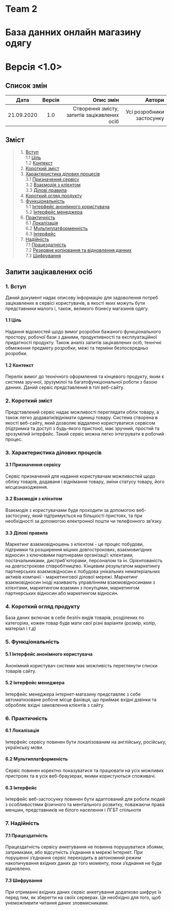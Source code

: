 # Team 2

# База данних онлайн магазину одягу

# Версія <1.0>

## Список змін

| Дата       | Версія          | Опис змін  | Автори|
| ---------- |:---------------:| ----------:| ----------:|
| 21.09.2020 | 1.0 | Створення змісту, запитів зацікавлених осіб | Усі розробники застосунку |

## Зміст

> 1. [ Вступ](#Вступ)  
>    1.1 [ Ціль](#Ціль)  
>    1.2 [ Контекст](#Контекст)
> 2. [ Короткий зміст](#Короткий-зміст)
> 3. [ Характеристика ділових процесів](#Характеристика-ділових-процесів)  
>    3.1 [ Призначення сервісу](#Призначення-сервісу)  
>    3.2 [ Взаємодія з клієнтом](#Взаємодія-з-клієнтом)  
>    3.3 [ Ділові правила](#Ділові-правила)
> 4. [ Короткий огляд продукту](#Короткий-огляд-продукту)
> 5. [ Функціональність](#Функціональність)  
>    5.1 [ Інтерфейс анонімного користувача](#Інтерфейс-анонімного-користувача)  
>    5.2 [ Інтерфейс менеджера](#Інтерфейс-менеджера)
> 6. [ Практичність](#Практичність)  
>    6.1 [ Локалізація](#Локалізація)  
>    6.2 [ Мультиплатформенність](#Мультиплатформеність)  
>    6.3 [ Інтерфейс](#Інтерфейс)
> 7. [ Надійність](#Надійність)  
>    7.1 [ Працездатність](#Працездатність)  
>    7.2 [ Резервне копіювання та відновлення данних](#Резервне-копіювання-та-відновлення-даних)  
>    7.3 [ Шифрування](#Шифрування)

## Запити зацікавлених осіб

### 1.<a name="Вступ"> Вступ</a>

Даний документ надає описову інформацію для задоволення потреб зацікавлених в сервісі користувачів, в якості яких можуть бути представники малого і, також, великого бізнесу магазинів одягу.

#### 1.1<a name="Ціль"> Ціль</a>

Надання відомостей щодо вимог розробки бажаного функціонального простору, робочої бази з даними, продуктивності та експлуатаційної придатності продукту. Також аналіз запитів зацікавлених осіб, технічні обмеження предмету розробки, межі та терміни безпосередньо розробки.

#### 1.2<a name="Контекст"> Контекст</a>

Перелік вимог до технічного оформлення та кінцевого продукту, яким є система зручної, зрузумілої та багатофункціональної роботи з базою данних. Даний сервіс представлений в тілі веб-сайту.

### 2.<a name="Короткий-зміст"> Короткий зміст</a>

Представлений сервіс надає можливості переглядати облік товару, а також легко додавати/віднімати одиниці товару. Система створена в якості веб-сайту, який дозволяє віддалено користуватися сервісом (підтримка та доступ з будь-якого пристою), має зручний, простий та зрозумілий інтерфейс. Такий сервіс можна легко інтегрувати в робочий процес.

### 3.<a name="Характеристика-ділових-процесів"> Характеристика ділових процесів</a>

#### 3.1<a name="Призначення-сервісу"> Призначення сервісу</a>

Сервіс призначений для надання користувачам можливостей щодо обліку товарів, додаваня і віднімання товару, зміни статусу товару, його місцезнаходження.

#### 3.2<a name="Взаємодія-з-клієнтом"> Взаємодія з клієнтом</a>

Взаємодія з користувачами буде проходити за допомогою веб-застосунку, який підтримується на більшості пристоях, та при необхідності за
допомогою електронної пошти чи телефонного зв’язку.

#### 3.3<a name="Ділові-правила"> Ділові правила</a>

Маркетинг взаємовідношень з клієнтом - це процес побудови, підтримки та розширення міцних довгострокових, взаємовигідних відносин з ключовими партнерами організації: клієнтами, постачальниками, дистриб'юторами, персоналом та ін. Орієнтованість на довгострокове співробітництво. Кінцевим результатом маркетингу партнерських взаємовідносин є побудова унікальних нематеріальних активів компанії - маркетингової ділової мережі. Маркетинг взаємовідносин іноді називають управлінням взаємовідносинами з клієнтами, маркетингом взаємин з покупцями, маркетингом партнерських відносин або маркетингом відносин.

### 4.<a name="Короткий-огляд-продукту"> Короткий огляд продукту</a>
База даних включає в себе безліч видів товарів, розділених по категоріях, кожен товар буде мати свої різні варіанти (розмір, колір, матеріал і т.д)

### 5.<a name="Функціональність"> Функціональність</a>

#### 5.1<a name = "Інтерфейс-aнонімного-користувача"> Інтерфейс анонімного користувача</a>
Анонімний користувач системи має можливість переглянути списки товарів сайту.

#### 5.2<a name = "Інтерфейс-менеджера"> Інтерфейс менеджера</a>
Інтерфейс менеджера інтернет-магазину представляє з себе автоматизоване робоче місце фахівця, що приймає вхідні дзвінки та обробляє вхідні замовлення клієнтів з сайту.

### 6.<a name="Практичність"> Практичність</a>

#### 6.1<a name="Локалізація"> Локалізація</a>

Інтерфейс сервісу повинен бути локалізованим на англійську, 
російську, українську мови.

#### 6.2<a name="Мультиплатформеність"> Мультиплатформеність</a>

Сервіс повинен коректно показуватися та працювати на усіх можливих пристроях та в усіх веб-браузерах, якими користуються споживачі.

#### 6.3<a name="Інтерфейс"> Інтерфейс</a>

Інтерфейс веб-застосунку повинен бути адаптований для роботи людей з особливостями фізичного та ментального розвитку, поважаючи права меншин, представників не білого населення і ЛГБТ спільноти

### 7.<a name="Надійність"> Надійність</a>

#### 7.1<a name="Працездатність"> Працездатність</a>

Працездатність сервісу анкетування не повинна порушуватися збоями, затримками, або відсутність з’єднання в мережі Інтернет. При порушенні з’єднання сервіс переходить в автономний режим накопичування вхідних даних до того моменту, поки з’єднання не буде відновлено.

#### 7.3<a name="Шифрування"> Шифрування</a>

При отриманні вхідних даних сервіс анкетування додатково шифрує їх перед тим, як зберегти на своїх серверах. Це необхідно для того, щоб унеможливити читання даних зловмисниками.
